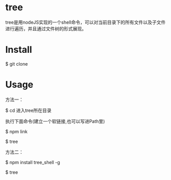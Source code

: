 # tree
tree是用nodeJS实现的一个shell命令，可以对当前目录下的所有文件以及子文件进行遍历，并且通过文件树的形式展现。

# Install
$ git clone 

# Usage
方法一：

$ cd 进入tree所在目录

执行下面命令(建立一个软链接,也可以写进Path里)

$ npm link

$ tree

方法二：

$ npm install tree_shell -g

$ tree  
